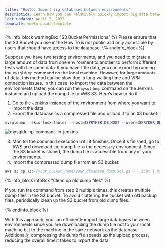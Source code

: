 ```yaml
---
title: "HowTo: Import big databases between environments"
description: Learn how you can relatively quickly import big data between your environments
last_updated: April 5, 2023
template: howto-guide-template
---
```


{% info_block warningBox  "S3 Bucket Permissions" %}
Please ensure that the S3 Bucket you use in the How To is not public and only accessible by users that should have access to the database.
{% endinfo_block %}

Suppose you have two testing environments, and you need to migrate a large amount of data from one environment to another to perform different tests with the same data. If you have little data, you can export by running the `mysqldump` command on the local machine. However, for large amounts of data, this method can be slow due to long waiting time and VPN connection issues. In this case, to import the data between the environments faster, you can run the `mysqldump` command on the Jenkins instance and upload the dump file to AWS S3. Here's how to do it:

1. Go to the Jenkins instance of the environment from where you want to import the data. 
2. Export the database as a compressed file and upload it to an S3 bucket:

```php
mysqldump --skip-lock-tables --host=$SPRYKER_DB_HOST --user=$SPRYKER_DB_ROOT_USERNAME --password=$SPRYKER_DB_ROOT_PASSWORD $SPRYKER_DB_DATABASE | gzip | aws s3 cp - s3://your_bucket_name/backup.$(date +"%Y-%m-%d__%H-%M-%S").sql.gz
```

![mysqldump-command-in-jenkins](https://spryker.s3.eu-central-1.amazonaws.com/docs/scos/dev/tutorials-and-howtos/howtos/howto-import-big-databases-between-environments/mysqldump-command-in-jenkins.png)

3. Monitor the command execution until it finishes. Once it's finished, go to AWS and download the dump file to the necessary environment. Since the S3 bucket is shared, the dump file is accessible from any of your environments.
4. Import the compressed dump file from an S3 bucket:

```php
aws s3 cp s3://your_bucket_name/your_database_dump.sql.gz - | zcat | mysql --host=$SPRYKER_DB_HOST --user=$SPRYKER_DB_ROOT_USERNAME --password=$SPRYKER_DB_ROOT_PASSWORD $SPRYKER_DB_DATABASE
```

{% info_block infoBox "Clean up old dump files" %}

If you run the command from step 2 multiple times, this creates multiple dump files in the S3 bucket. To avoid cluttering the bucket with old backup files, periodically clean up the S3 bucket from old dump files.

{% endinfo_block %}

With this approach, you can efficiently import large databases between environments since you are downloading the dump file not to your local machine but to the machine in the same network as the database. Additionally, compressing the dump file speeds up the upload process, reducing the overall time it takes to import the data.

